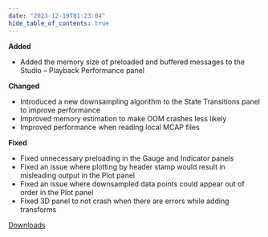 ```yaml
---
date: "2023-12-19T01:23:04"
hide_table_of_contents: true
---
```

**Added**

- Added the memory size of preloaded and buffered messages to the Studio – Playback Performance panel

**Changed**

- Introduced a new downsampling algorithm to the State Transitions panel to improve performance
- Improved memory estimation to make OOM crashes less likely
- Improved performance when reading local MCAP files

**Fixed**

- Fixed unnecessary preloading in the Gauge and Indicator panels
- Fixed an issue where plotting by header stamp would result in misleading output in the Plot panel
- Fixed an issue where downsampled data points could appear out of order in the Plot panel
- Fixed 3D panel to not crash when there are errors while adding transforms

[Downloads](https://github.com/foxglove/studio/releases/tag/v1.82.0)
